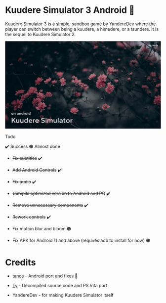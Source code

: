 # Kuudere Simulator 3 Android 🚧

Kuudere Simulator 3 is a simple, sandbox game by YandereDev where the player can switch between being a kuudere, a himedere, or a tsundere. It is the sequel to Kuudere Simulator 2.

![tanos-frontend](https://raw.githubusercontent.com/TacoGit/KS3Android/main/thumb.png)

Todo

✔️ Success 🟠 Almost done
* ~~Fix subtitles~~ ✔️

* ~~Add Android Controls~~ ✔️

* ~~Fix audio~~ ✔️

* ~~Compile optimized version to Android and PC~~ ✔️

* ~~Remove unnecessary components~~ ✔️

* ~~Rework controls~~ ✔️

* Fix motion blur and bloom 🟠

* Fix APK for Android 11 and above (requires adb to install for now) 🟠

# Credits
* [tanos](https://discordapp.com/users/916798305390964778) - Android port and fixes 🚧

* [Ty](https://twitter.com/TyDotCS) - Decompiled source code and PS Vita port

* YandereDev - for making Kuudere Simulator itself

